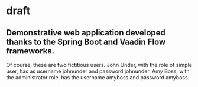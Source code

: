 # draft

## Demonstrative web application developed thanks to the Spring Boot and Vaadin Flow frameworks.

Of course, these are two fictitious users. John Under, with the role of simple user, has as username johnunder and password johnunder. Amy Boss, with the administrator role, has the username amyboss and password amyboss.
